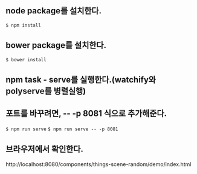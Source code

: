 ## node package를 설치한다.
```$ npm install```

## bower package를 설치한다.
```$ bower install```

## npm task - serve를 실행한다.(watchify와 polyserve를 병렬실행)
## 포트를 바꾸려면, -- -p 8081 식으로 추가해준다.
```$ npm run serve```
```$ npm run serve -- -p 8081```

## 브라우저에서 확인한다.
http://localhost:8080/components/things-scene-random/demo/index.html